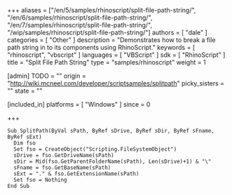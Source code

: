 +++
aliases = ["/en/5/samples/rhinoscript/split-file-path-string/", "/en/6/samples/rhinoscript/split-file-path-string/", "/en/7/samples/rhinoscript/split-file-path-string/", "/wip/samples/rhinoscript/split-file-path-string/"]
authors = [ "dale" ]
categories = [ "Other" ]
description = "Demonstrates how to break a file path string in to its components using RhinoScript."
keywords = [ "rhinoscript", "vbscript" ]
languages = [ "VBScript" ]
sdk = [ "RhinoScript" ]
title = "Split File Path String"
type = "samples/rhinoscript"
weight = 1

[admin]
TODO = ""
origin = "http://wiki.mcneel.com/developer/scriptsamples/splitpath"
picky_sisters = ""
state = ""

[included_in]
platforms = [ "Windows" ]
since = 0

+++

```vbnet
Sub SplitPath(ByVal sPath, ByRef sDrive, ByRef sDir, ByRef sFname, ByRef sExt)
  Dim fso
  Set fso = CreateObject("Scripting.FileSystemObject")
  sDrive = fso.GetDriveName(sPath)
  sDir = Mid(fso.GetParentFolderName(sPath), Len(sDrive)+1) & "\"
  sFname = fso.GetBaseName(sPath)
  sExt = "." & fso.GetExtensionName(sPath)
  Set fso = Nothing
End Sub
```
